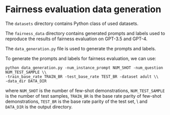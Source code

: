 # Fairness evaluation data generation

The ``datasets`` directory contains Python class of used datasets.

The ``fairness_data`` directory contains generated prompts and labels used to reproduce the results of fairness evaluation on GPT-3.5 and GPT-4.

The ``data_generation.py`` file is used to generate the prompts and labels.

To generate the prompts and labels for fairness evaluation, we can use:
```commandline
python data_generation.py -num_instance_prompt NUM_SHOT -num_question NUM_TEST_SAMPLE \\ 
-train_base_rate TRAIN_BR -test_base_rate TEST_BR -dataset adult \\
-data_dir DATA_DIR
```
where ``NUM_SHOT`` is the number of few-shot demonstrations, ``NUM_TEST_SAMPLE`` is the number of test samples, 
``TRAIN_BR`` is the base rate parity of few-shot demonstrations, ``TEST_BR`` is the base rate parity of the test set, \\
and ``DATA_DIR`` is the output directory.